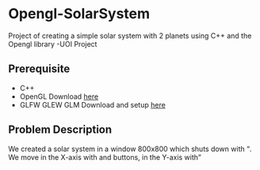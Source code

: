 # Opengl-SolarSystem
Project of creating a simple solar system with 2 planets using C++ and the Opengl library -UOI Project

## Prerequisite
- C++ 
- OpenGL Download [here](https://opengl.org/)
- GLFW GLEW GLM Download and setup [here](https://www.wikihow.com/Set-Up-OpenGL-GLFW-GLEW-GLM-on-a-Project-with-Visual-Studio)

## Problem Description

We created a solar system in a window 800x800 which shuts down with <Q>.
We move in the X-axis with <w> and <x> buttons, in the Y-axis with
